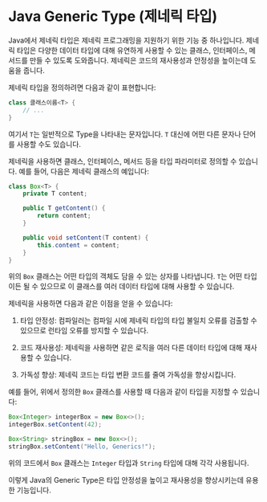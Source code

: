 # Java Generic Type (제네릭 타입)

Java에서 제네릭 타입은 제네릭 프로그래밍을 지원하기 위한 기능 중 하나입니다. 제네릭 타입은 다양한 데이터 타입에 대해 유연하게 사용할 수 있는 클래스, 인터페이스, 메서드를 만들 수 있도록 도와줍니다. 제네릭은 코드의 재사용성과 안정성을 높이는데 도움을 줍니다.

제네릭 타입을 정의하려면 다음과 같이 표현합니다:

```java
class 클래스이름<T> {
    // ...
}
```

여기서 `T`는 일반적으로 Type을 나타내는 문자입니다. `T` 대신에 어떤 다른 문자나 단어를 사용할 수도 있습니다.

제네릭을 사용하면 클래스, 인터페이스, 메서드 등을 타입 파라미터로 정의할 수 있습니다. 예를 들어, 다음은 제네릭 클래스의 예입니다:

```java
class Box<T> {
    private T content;

    public T getContent() {
        return content;
    }

    public void setContent(T content) {
        this.content = content;
    }
}
```

위의 `Box` 클래스는 어떤 타입의 객체도 담을 수 있는 상자를 나타냅니다. `T`는 어떤 타입이든 될 수 있으므로 이 클래스를 여러 데이터 타입에 대해 사용할 수 있습니다.

제네릭을 사용하면 다음과 같은 이점을 얻을 수 있습니다:

1. 타입 안정성: 컴파일러는 컴파일 시에 제네릭 타입의 타입 불일치 오류를 검출할 수 있으므로 런타임 오류를 방지할 수 있습니다.

2. 코드 재사용성: 제네릭을 사용하면 같은 로직을 여러 다른 데이터 타입에 대해 재사용할 수 있습니다.

3. 가독성 향상: 제네릭 코드는 타입 변환 코드를 줄여 가독성을 향상시킵니다.

예를 들어, 위에서 정의한 `Box` 클래스를 사용할 때 다음과 같이 타입을 지정할 수 있습니다:

```java
Box<Integer> integerBox = new Box<>();
integerBox.setContent(42);

Box<String> stringBox = new Box<>();
stringBox.setContent("Hello, Generics!");
```

위의 코드에서 `Box` 클래스는 `Integer` 타입과 `String` 타입에 대해 각각 사용됩니다.

이렇게 Java의 Generic Type은 타입 안정성을 높이고 재사용성을 향상시키는데 유용한 기능입니다.
